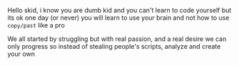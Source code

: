 Hello skid, i know you are dumb kid and you can't learn to code yourself but its ok one day (or never) you will learn to use your brain and not how to use `copy/past` like a pro

We all started by struggling but with real passion, and a real desire we can only progress so instead of stealing people's scripts, analyze and create your own
